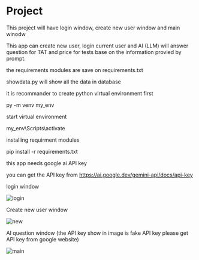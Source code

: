 # Project

This project will have login window, create new user window and main winodw

This app can create new user, login current user and AI (LLM) will answer question for TAT and price for tests base on the information provied by prompt.

the requirements modules are save on requirements.txt

showdata.py will show all the data in database

it is recommander to create python virtual environment first

  py -m venv my_env

start virtual environment 

  my_env\Scripts\activate

installing requirment modules

  pip install -r requirements.txt

this app needs google ai API key

you can get the API key from https://ai.google.dev/gemini-api/docs/api-key

login window

![login](https://github.com/user-attachments/assets/a79a747e-9d3c-427f-a082-2c68f389ee20)

Create new user window

![new](https://github.com/user-attachments/assets/5d64e873-bc23-44de-adce-e7a72d0b1453)

AI question window (the API key show in image is fake API key please get API key from google website)

![main](https://github.com/user-attachments/assets/47cde289-86b7-46f9-9876-c38dcb8d55aa)


